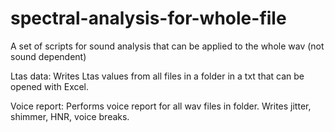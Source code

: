 # spectral-analysis-for-whole-file
A set of scripts for sound analysis that can be applied to the whole wav (not sound dependent)

Ltas data:  Writes Ltas values from all files in a folder in a txt that can be opened with Excel.

Voice report: Performs voice report for all wav files in folder. Writes jitter, shimmer, HNR, voice breaks.
